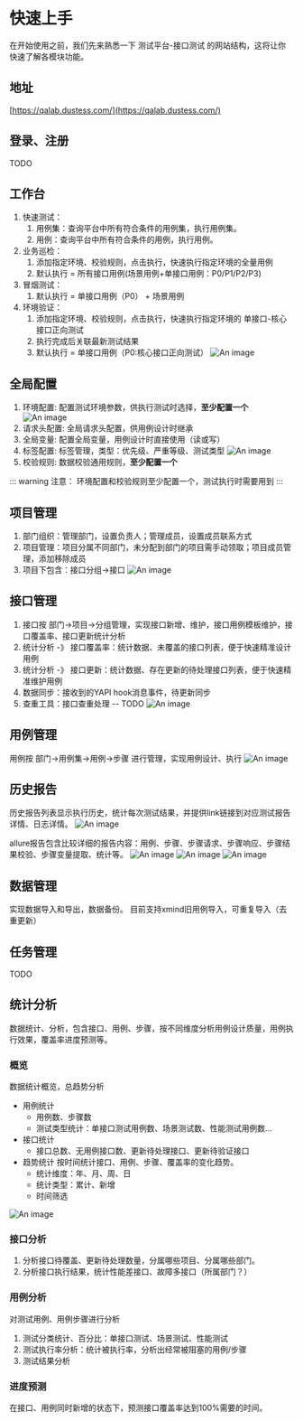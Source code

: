 # 快速上手
在开始使用之前，我们先来熟悉一下 测试平台-接口测试 的网站结构，这将让你快速了解各模块功能。

## 地址
[https://qalab.dustess.com/](https://qalab.dustess.com/)

## 登录、注册
TODO

## 工作台
1. 快速测试：
   1. 用例集：查询平台中所有符合条件的用例集，执行用例集。
   2. 用例：查询平台中所有符合条件的用例，执行用例。
2. 业务巡检：
   1. 添加指定环境、校验规则，点击执行，快速执行指定环境的全量用例
   2. 默认执行 = 所有接口用例(场景用例+单接口用例：P0/P1/P2/P3)
3. 冒烟测试：
   1. 默认执行 = 单接口用例（P0） + 场景用例
4. 环境验证：
   1. 添加指定环境、校验规则，点击执行，快速执行指定环境的 单接口-核心接口正向测试
   2. 执行完成后关联最新测试结果
   3. 默认执行 = 单接口用例（P0:核心接口正向测试）
![An image](../../assets/images/workbench_1.png)

## 全局配置
1. 环境配置: 配置测试环境参数，供执行测试时选择，**至少配置一个**
![An image](../../assets/images/global_config_1.png)
2. 请求头配置: 全局请求头配置，供用例设计时继承
3. 全局变量: 配置全局变量，用例设计时直接使用（读或写）
4. 标签配置: 标签管理，类型：优先级、严重等级、测试类型
![An image](../../assets/images/global_config_4.png)
5. 校验规则: 数据校验通用规则，**至少配置一个**

::: warning 注意：
环境配置和校验规则至少配置一个，测试执行时需要用到
:::

## 项目管理
1. 部门组织：管理部门，设置负责人；管理成员，设置成员联系方式
2. 项目管理：项目分属不同部门，未分配到部门的项目需手动领取；项目成员管理，添加移除成员
3. 项目下包含：接口分组->接口
![An image](../../assets/images/project_mgr_1.png)

## 接口管理
1. 接口按 部门->项目->分组管理，实现接口新增、维护，接口用例模板维护，接口覆盖率、接口更新统计分析
2. 统计分析 -》 接口覆盖率：统计数据、未覆盖的接口列表，便于快速精准设计用例
3. 统计分析 -》 接口更新：统计数据、存在更新的待处理接口列表，便于快速精准维护用例
4. 数据同步：接收到的YAPI hook消息事件，待更新同步
5. 查重工具：接口查重处理  -- TODO
![An image](../../assets/images/api_mgr_1.png)

## 用例管理
用例按 部门->用例集->用例->步骤 进行管理，实现用例设计、执行
![An image](../../assets/images/case_mgr_1.png)

## 历史报告
历史报告列表显示执行历史，统计每次测试结果，并提供link链接到对应测试报告详情、日志详情。
![An image](../../assets/images/report_history_1.png)

allure报告包含比较详细的报告内容：用例、步骤、步骤请求、步骤响应、步骤结果校验、步骤变量提取、统计等。
![An image](../../assets/images/report_allure_1.png)
![An image](../../assets/images/report_allure_2.png)
![An image](../../assets/images/report_allure_3.png)

## 数据管理
实现数据导入和导出，数据备份。
目前支持xmind旧用例导入，可重复导入（去重更新）

## 任务管理
TODO

## 统计分析
数据统计、分析，包含接口、用例、步骤，按不同维度分析用例设计质量，用例执行效果，覆盖率进度预测等。
### 概览
数据统计概览，总趋势分析
- 用例统计
  - 用例数、步骤数
  - 测试类型统计：单接口测试用例数、场景测试数、性能测试用例数...
- 接口统计
  - 接口总数、无用例接口数、更新待处理接口、更新待验证接口
- 趋势统计
按时间统计接口、用例、步骤、覆盖率的变化趋势。
  - 统计维度：年、月、周、日
  - 统计类型：累计、新增
  - 时间筛选

![An image](../../assets/images/sa_summary_1.png)

### 接口分析
1. 分析接口待覆盖、更新待处理数量，分属哪些项目、分属哪些部门。
2. 分析接口执行结果，统计性能差接口、故障多接口（所属部门？）

### 用例分析
对测试用例、用例步骤进行分析

1. 测试分类统计、百分比：单接口测试、场景测试、性能测试 
2. 测试执行率分析：统计被执行率，分析出经常被阻塞的用例/步骤 
3. 测试结果分析

### 进度预测
在接口、用例同时新增的状态下，预测接口覆盖率达到100%需要的时间。